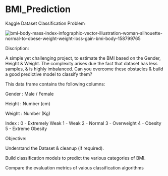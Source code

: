 # BMI_Prediction
Kaggle Dataset Classification Problem


![bmi-body-mass-index-infographic-vector-illustration-woman-silhouette-normal-to-obese-weight-weight-loss-gain-bmi-body-158799765](https://user-images.githubusercontent.com/77392594/154494125-da57fd2a-4ff9-4ab0-b1dc-f7c8a54922a0.jpg)

Discription:

A simple yet challenging project, to estimate the BMI based on the Gender, Height & Weight.
The complexity arises due the fact that dataset has less samples, & is highly imbalanced.
Can you overcome these obstacles & build a good predictive model to classify them?

This data frame contains the following columns:

Gender : Male / Female

Height : Number (cm)

Weight : Number (Kg)

Index :
0 - Extremely Weak
1 - Weak
2 - Normal
3 - Overweight
4 - Obesity
5 - Extreme Obesity

Objective:

Understand the Dataset & cleanup (if required).

Build classification models to predict the various categories of BMI.

Compare the evaluation metrics of vaious classification algorithms
